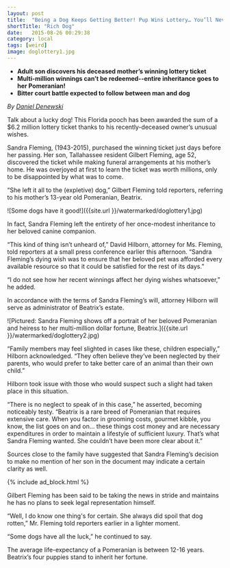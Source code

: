 ```yaml
---
layout: post
title:  "Being a Dog Keeps Getting Better! Pup Wins Lottery… You’ll Never Guess How"
shortTitle: "Rich Dog"
date:   2015-08-26 00:29:38
category: local
tags: [weird]
image: doglottery1.jpg
---
```

- __Adult son discovers his deceased mother’s winning lottery ticket__
- __Multi-million winnings can’t be redeemed--entire inheritance goes to her Pomeranian!__
- __Bitter court battle expected to follow between man and dog__

*By [Daniel Denewski](#)*

Talk about a lucky dog! This Florida pooch has been awarded the sum of a $6.2 million lottery ticket thanks to his recently-deceased owner’s unusual wishes.

Sandra Fleming, (1943-2015), purchased the winning ticket just days before her passing. Her son, Tallahassee resident Gilbert Fleming, age 52, discovered the ticket while making funeral arrangements at his mother’s home. He was overjoyed at first to learn the ticket was worth millions, only to be disappointed by what was to come. 

“She left it all to the (expletive) dog,” Gilbert Fleming told reporters, referring to his mother’s 13-year old Pomeranian, Beatrix.

![Some dogs have it good!]({{site.url }}/watermarked/doglottery1.jpg)

In fact, Sandra Fleming left the entirety of her once-modest inheritance to her beloved canine companion.

“This kind of thing isn’t unheard of,” David Hilborn, attorney for Ms. Fleming, told reporters at a small press conference earlier this afternoon. “Sandra Fleming’s dying wish was to ensure that her beloved pet was afforded every available resource so that it could be satisfied for the rest of its days.”

“I do not see how her recent winnings affect her dying wishes whatsoever,” he added.

In accordance with the terms of Sandra Fleming’s will, attorney Hilborn will serve as administrator of Beatrix’s estate.

![Pictured: Sandra Fleming shows off a portrait of her beloved Pomeranian and heiress to her multi-million dollar fortune, Beatrix.]({{site.url }}/watermarked/doglottery2.jpg)

“Family members may feel slighted in cases like these, children especially,” Hilborn acknowledged. “They often believe they’ve been neglected by their parents, who would prefer to take better care of an animal than their own child.” 

Hilborn took issue with those who would suspect such a slight had taken place in this situation. 

“There is no neglect to speak of in this case,” he asserted, becoming noticeably testy. “Beatrix is a rare breed of Pomeranian that requires extensive care. When you factor in grooming costs, gourmet kibble, you know, the list goes on and on… these things cost money and are necessary expenditures in order to maintain a lifestyle of sufficient luxury. That’s what Sandra Fleming wanted. She couldn’t have been more clear about it.”

Sources close to the family have suggested that Sandra Fleming’s decision to make no mention of her son in the document may indicate a certain clarity as well. 

{% include ad_block.html %}

Gilbert Fleming has been said to be taking the news in stride and maintains he has no plans to seek legal representation himself.

“Well, I do know one thing's for certain. She always did spoil that dog rotten,” Mr. Fleming told reporters earlier in a lighter moment.

“Some dogs have all the luck,” he continued to say.

The average life-expectancy of a Pomeranian is between 12-16 years. Beatrix’s four puppies stand to inherit her fortune. 
